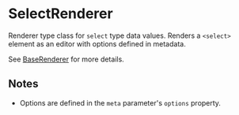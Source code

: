 SelectRenderer
==============
Renderer type class for `select` type data values.
Renders a `<select>` element as an editor with options defined in metadata.

See [BaseRenderer](BaseRenderer.md) for more details.

Notes
-----
  - Options are defined in the `meta` parameter's `options` property.
